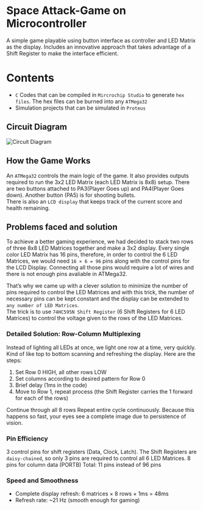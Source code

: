 # Space Attack-Game on Microcontroller

A simple game playable using button interface as controller and LED Matrix as the display. Includes an innovative approach that takes advantage of a Shift Register to make the interface efficient.

# Contents

- `C` Codes that can be compiled in `Mircrochip Studio` to generate `hex files`. The hex files can be burned into any `ATMega32`
- Simulation projects that can be simulated in `Proteus`

## Circuit Diagram

![Circuit Diagram](space-ttack.BMP)

## How the Game Works

An `ATMega32` controls the main logic of the game. It also provides outputs
required to run the 3x2 LED Matrix (each LED Matrix is 8x8) setup. There are two buttons attached to PA3(Player Goes up)
and PA4(Player Goes down). Another button (PA5) is for shooting bullets. <br>
There is also an `LCD display` that keeps track of the current score and health
remaining.

## Problems faced and solution

To achieve a better gaming experience, we had decided to stack two rows of
three 8x8 LED Matrices together and make a 3x2 display. Every single color
LED Matrix has 16 pins, therefore, in order to control the 6 LED Matrices, we
would need `16 × 6 = 96` pins along with the control pins for the LCD Display. Connecting all those pins would require a lot of wires and there is not enough pins avaliable in ATMega32. <br>

That’s why we came up with a clever solution to minimize the number of pins
required to control the LED Matrices and with this trick, the number of
necessary pins can be kept constant and the display can be extended to `any
number of LED Matrices`. <br>
The trick is to use `74HC595N Shift Register` (6 Shift Registers for 6 LED Matrices) to control the voltage given
to the rows of the LED Matrices.

### Detailed Solution: Row-Column Multiplexing

Instead of lighting all LEDs at once, we light one row at a time, very quickly. Kind of like top to bottom scanning and refreshing the display. Here are the steps:

1. Set Row 0 HIGH, all other rows LOW
1. Set columns according to desired pattern for Row 0
1. Brief delay (1ms in the code)
1. Move to Row 1, repeat process (the Shift Register carries the 1 forward for each of the rows)

Continue through all 8 rows Repeat entire cycle continuously. Because this happens so fast, your eyes see a complete image due to persistence of vision.

### Pin Efficiency

3 control pins for shift registers (Data, Clock, Latch). The Shift Registers are `daisy-chained`, so only 3 pins are required to control all 6 LED Matrices.
8 pins for column data (PORTB)
Total: 11 pins instead of 96 pins

### Speed and Smoothness

- Complete display refresh: 6 matrices × 8 rows × 1ms = 48ms
- Refresh rate: ~21 Hz (smooth enough for gaming)

